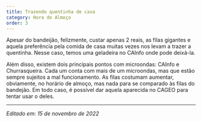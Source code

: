 ```yaml
---
title: Trazendo quentinha de casa
category: Hora do Almoço
order: 3
---
```


<TEXTO>
Apesar do bandeijão, felizmente, custar apenas 2 reais, as filas gigantes e aquela preferência pela comida de casa muitas vezes nos levam a trazer a quentinha. Nesse caso, temos uma geladeira no CAInfo onde pode deixá-la.

Além disso, existem dois principais pontos com microondas: CAInfo e Churrasqueira. Cada um conta com mais de um microondas, mas que estão sempre sujeitos a mal funcionamento. As filas costumam aumentar, obviamente, no horário de almoço, mas nada para se comparado às filas do bandejão. Em todo caso, é possível dar aquela aparecida no CAGEO para tentar usar o deles.


---

*Editado em: 15 de novembro de 2022*
